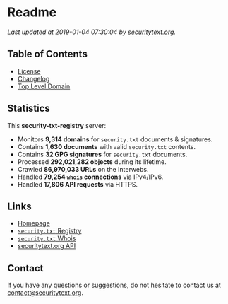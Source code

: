 # Readme

_Last updated at 2019-01-04 07:30:04 by [securitytext.org](https://securitytext.org)._

## Table of Contents

* [License](LICENSE.md)
* [Changelog](CHANGELOG.md)
* [Top Level Domain](TLD.md)

## Statistics

This **security-txt-registry** server:

* Monitors **9,314 domains** for `security.txt` documents & signatures.
* Contains **1,630 documents** with valid `security.txt` contents.
* Contains **32 GPG signatures** for `security.txt` documents.
* Processed **292,021,282 objects** during its lifetime.
* Crawled **86,970,033 URLs** on the Interwebs.
* Handled **79,254 `whois` connections** via IPv4/IPv6.
* Handled **17,806 API requests** via HTTPS.

## Links

* [Homepage](https://securitytext.org)
* [`security.txt` Registry](https://registry.securitytext.org)
* [`security.txt` Whois](https://whois.securitytext.org)
* [securitytext.org API](https://api.securitytext.org)

## Contact

If you have any questions or suggestions, do not hesitate to contact us at contact@securitytext.org.
